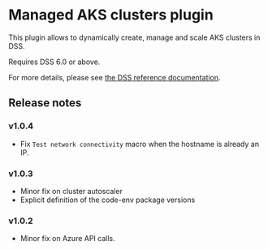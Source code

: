 # Managed AKS clusters plugin

This plugin allows to dynamically create, manage and scale AKS clusters in DSS.

Requires DSS 6.0 or above.

For more details, please see [the DSS reference documentation](https://doc.dataiku.com/dss/latest/containers/aks/index.html).

## Release notes

### v1.0.4
- Fix `Test network connectivity` macro when the hostname is already an IP.

### v1.0.3

- Minor fix on cluster autoscaler
- Explicit definition of the code-env package versions

### v1.0.2

- Minor fix on Azure API calls.

